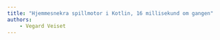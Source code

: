 ```yaml
---
title: "Hjemmesnekra spillmotor i Kotlin, 16 millisekund om gangen"
authors:
    - Vegard Veiset
---
```

